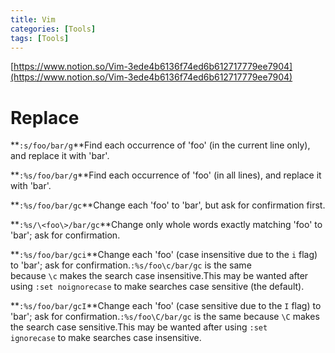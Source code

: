 ```yaml
---
title: Vim
categories: [Tools]
tags: [Tools]
---
```


[https://www.notion.so/Vim-3ede4b6136f74ed6b612717779ee7904](https://www.notion.so/Vim-3ede4b6136f74ed6b612717779ee7904)


# Replace


**`:s/foo/bar/g`**Find each occurrence of 'foo' (in the current line only), and replace it with 'bar'.


**`:%s/foo/bar/g`**Find each occurrence of 'foo' (in all lines), and replace it with 'bar'.


**`:%s/foo/bar/gc`**Change each 'foo' to 'bar', but ask for confirmation first.


**`:%s/\<foo\>/bar/gc`**Change only whole words exactly matching 'foo' to 'bar'; ask for confirmation.


**`:%s/foo/bar/gci`**Change each 'foo' (case insensitive due to the `i` flag) to 'bar'; ask for confirmation.`:%s/foo\c/bar/gc` is the same because `\c` makes the search case insensitive.This may be wanted after using `:set noignorecase` to make searches case sensitive (the default).


**`:%s/foo/bar/gcI`**Change each 'foo' (case sensitive due to the `I` flag) to 'bar'; ask for confirmation.`:%s/foo\C/bar/gc` is the same because `\C` makes the search case sensitive.This may be wanted after using `:set ignorecase` to make searches case insensitive.

